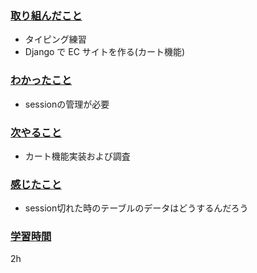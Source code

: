 ### <u>取り組んだこと</u>
- タイピング練習
- Django で EC サイトを作る(カート機能)

### <u>わかったこと</u>
- sessionの管理が必要

### <u>次やること</u>
- カート機能実装および調査

### <u>感じたこと</u>
- session切れた時のテーブルのデータはどうするんだろう

### <u>学習時間</u>
2h